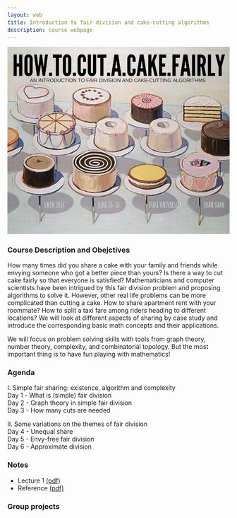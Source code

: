 ```yaml
---
layout: web
title: Introduction to fair division and cake-cutting algorithms
description: course webpage
--- 
```

[<img src="https://github.com/sshanshans/swim2017/blob/master/SWIM.png" >](http://www.smithsonianmag.com/arts-culture/wayne-thiebaud-is-not-a-pop-artist-57060/) 

### Course Description and Obejctives
How many times did you share a cake with your family and friends while envying someone who got a better piece than yours? Is there a way to cut cake fairly so that everyone is satisfied? Mathematicians and computer scientists have been intrigued by this fair division problem and proposing algorithms to solve it. However, other real life problems can be more complicated than cutting a cake. How to share apartment rent with your roommate? How to split a taxi fare among riders heading to different locations? We will look at different aspects of sharing by case study and introduce the corresponding basic math concepts and their applications.

We will focus on problem solving skills with tools from graph theory, number theory, complexity, and combinatorial topology. But the most important thing is to have fun playing with mathematics!

### Agenda
I.  Simple fair sharing: existence, algorithm and complexity <br/>
Day 1 - What is (simple) fair division  <br/>
Day 2 - Graph theory in simple fair division  <br/>
Day 3 - How many cuts are needed <br/>

II. Some variations on the themes of fair division  <br/>
Day 4 - Unequal share  <br/>
Day 5 - Envy-free fair division  <br/>
Day 6 - Approximate division  <br/>

### Notes
* Lecture 1 [(pdf)](https://github.com/sshanshans/swim2017/blob/master/notes.pdf) <br />
* Reference [(pdf)](https://github.com/sshanshans/swim2017/blob/master/reference.pdf) <br />

### Group projects


